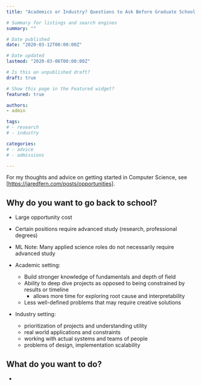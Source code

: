 ```yaml
---
title: "Academics or Industry? Questions to Ask Before Graduate School."

# Summary for listings and search engines
summary: ""

# Date published
date: "2020-03-12T00:00:00Z"

# Date updated
lastmod: "2020-03-06T00:00:00Z"

# Is this an unpublished draft?
draft: true

# Show this page in the Featured widget?
featured: true

authors:
- admin

tags:
# - research
# - industry

categories:
# - advice
# - admissions

---
```


For my thoughts and advice on getting started in Computer Science, see [https://jaredfern.com/posts/opportunities].

## Why do you want to go back to school?

* Large opportunity cost
* Certain positions require advanced study (research, professional degrees)
* ML Note: Many applied science roles do not necessarily require advanced study

* Academic setting:
  * Build stronger knowledge of fundamentals and depth of field
  * Ability to deep dive projects as opposed to being constrained by results or timeline
    * allows more time for exploring root cause and interpretability
  * Less well-defined problems that may require creative solutions

* Industry setting:
  * prioritization of projects and understanding utility
  * real world applications and constraints
  * working with actual systems and  teams of people
  * problems of design, implementation scalability

## What do you want to do?

*